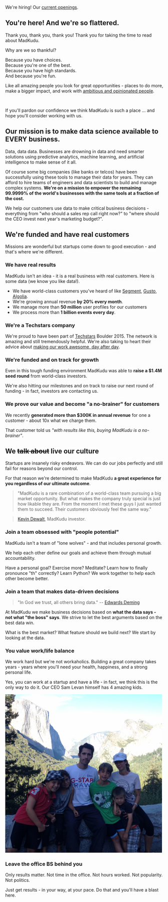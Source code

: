 We're hiring! Our [current openings](#openings).

## You're here! And we're so flattered.

Thank you, thank you, thank you! Thank you for taking the time to read about MadKudu.

Why are we so thankful?

Because you have choices.<br>
Because you're one of the best.<br>
Because you have high standards.<br>
And because you're fun.

Like all amazing people you look for great opportunities - places to do more, make a bigger impact, and work with [ambitious and opinionated people](http://www.madkudu.com/team).

<br>

If you'll pardon our confidence we think MadKudu is such a place ... and hope you'll consider working with us.


## Our mission is to make data science available to EVERY business.

Data, data data. Businesses are drowning in data and need smarter solutions using predictive analytics, machine learning, and artificial intelligence to make sense of it all.

Of course some big companies (like banks or telcos) have been successfully using these tools to manage their data for years. They can afford to hire teams of engineers and data scientists to build and manage complex systems. **We're on a mission to empower the remaining 99.9999% of the world's businesses with the same tools at a fraction of the cost.**

We help our customers use data to make critical business decisions - everything from "who should a sales rep call right now?" to "where should the CEO invest next year's marketing budget?".

## We're funded and have real customers

Missions are wonderful but startups come down to good execution - and that's where we're different.

### We have real results

MadKudu isn't an idea - it is a real business with real customers. Here is some data (we know you like data!).

+ We have world-class customers you've heard of like [Segment](https://segment.com/), [Gusto](https://gusto.com/), [Algolia](https://www.algolia.com/).
+ We're growing annual revenue **by 20% every month**.
+ We manage more than **50 million** user profiles for our customers
+ We process more than **1 billion events every day**.

### We're a Techstars company

We're proud to have been part of [Techstars](http://www.techstars.com) Boulder 2015. The network is amazing and still tremendously helpful. We're also taking to heart their advice about [making our work awesome, day after day](http://www.techstars.com/content/blog/19687/).

### We're funded and on track for growth

Even in this tough funding environment MadKudu was able to **raise a $1.4M seed round** from world-class investors.

We're also hitting our milestones and on track to raise our next round of funding - in fact, investors are contacting us.

### We prove our value and become "a no-brainer" for customers

We recently **generated more than $300K in annual revenue** for one a customer - about 10x what we charge them.

That customer told us *"with results like this, buying MadKudu is a no-brainer"*.

## We ~~talk about~~ live our culture

Startups are insanely risky endeavors. We can do our jobs perfectly and still fail for reasons beyond our control.

For that reason we're determined to make MadKudu **a great experience for you regardless of our ultimate outcome**.

> "MadKudu is a rare combination of a world-class team pursuing a big market opportunity.
But what makes the company truly special is just how likable they are. From the moment I met these guys I just wanted them to succeed. Their customers obviously feel the same way."

> [Kevin Dewalt](https://angel.co/kevindewalt/), MadKudu investor.

### Join a team obsessed with "people potential"

MadKudu isn't a team of "lone wolves" - and that includes personal growth.

We help each other define our goals and achieve them through mutual accountability.

Have a personal goal? Exercise more? Meditate? Learn how to finally pronounce "th" correctly? Learn Python? We work together to help each other become better.

### Join a team that makes data-driven decisions

> "In God we trust, all others bring data."
-- [Edwards Deming](https://en.wikipedia.org/wiki/W._Edwards_Deming#Quotations_and_concepts)

At MadKudu we make business decisions based on **what the data says - not what "the boss" says**. We strive to let the best arguments based on the best data win.

What is the best market? What feature should we build next? We start by looking at the data.

### You value work/life balance

We work hard but we're not workaholics. Building a great company takes years - years where you'll need your health, happiness, and a strong personal life.

Yes, you can work at a startup and have a life - in fact, we think this is the only way to do it. Our CEO Sam Levan himself has 4 amazing kids.

<img src='/static/images/samfamily.jpg' width='500'>

### Leave the office BS behind you

Only results matter. Not time in the office. Not hours worked. Not popularity. Not politics.

Just get results - in your way, at your pace. Do that and you'll have a blast here.
